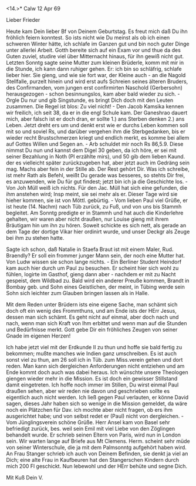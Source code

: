 <14.>* Calw 12 Apr 69

Lieber Frieder

Heute kam Dein lieber Bf von Deinem Geburtstag. Es freut mich daß Du ihn fröhlich feiern konntest. So ists nicht wie Du meinst als ob ich einen schweren Winter hätte, ich schlafe im Ganzen gut und bin noch guter Dinge unter allerlei Arbeit. Gotth bereite sich auf ein Exam vor und thue da des Guten zuviel, studire viel über Mitternacht hinaus, für ihn gewiß nicht gut. Letzten Sonntg sagte seine Mutter zum kleinen Brüderle, komm mit mir in die Stunde, ich kann dann ruhiger gehen. Er: ich bin so schläfrig, schlafe lieber hier. Sie gieng, und wie sie fort war, der Kleine auch - an die Nagold Stellfalle, purzelt hinein und wird erst aufs Schreien seines älteren Bruders, des Confirmanden, vom jungen erst confirmirten Naschold (Gerbersohn) herausgezogen - schon besinnungslos, kam aber bald wieder zu sich. - Orgle Du nur und gib Singstunde, es bringt Dich doch mit den Leuten zusammen. Die Regel ist blos: Zu viel nicht! - Den Jacob Kamsika kennen wir freilich, ich seit 38, da er in die engl Schule kam. Der Ganeshrao dauert mich, aber falsch ist er doch dran, er sollte 1.) ans Sterben denken 2.) ans Leben. Jetzt dreht ers um und denkt erst wie er durchs Leben kommen soll mit so und soviel Rs, und darüber vergehen ihm die Sterbgedanken, bis er wieder recht Brustschmerzen kriegt und endlich merkt, es komme bei allem auf Gottes Willen und Segen an. - Arb schuldet mir noch Rs 86,5.9. Diese nimmst Du nun und kannst dem Digel 30 geben, da ich höre, er sei mit seiner Bezahlung in Noth (Pl erzählte mirs), und 50 gib dem lieben Kaund. der es vielleicht später zurückzugeben hat, aber jetzt auch im Gedräng sein mag. Machs aber fein in der Stille ab. Der Rest gehört Dir. Was ich schreibe, ist mehr Rath als Befehl, weißt Du gerade was besseres, so stehts Dir frei, es anzuwenden, wie Du für gut findest; jetzt bin ich ja die Geschichte los. - Von Joh Müll weiß ich nichts. Für den Jac. Müll hat sich eine gefunden, die ihm anstehen wird; Insp meint, sie sei mehr als er. Dieser Tage wird sie hieher kommen, sie ist von Möttl. gebürtig. - Vom lieben Paul viel Grüße, er ist heute (14. Nachm) nach Tüb zurück, zu Fuß, und von uns bis Stammh begleitet. Am Sonntg predigte er in Stammh und hat auch die Kinderlehre gehalten, wir waren aber nicht draußen, nur Louise gieng mit ihrem Bräutigam hin um ihn zu hören. Soweit schickte es sich nett, als gerade an dem Tage der dortige Vikar hier ordinirt wurde, und unser Deckgr als Zeuge bei ihm zu stehen hatte.

Sagte ich schon, daß Natalie in Staefa Braut ist mit einem Maler, Rud. Braendly? Er soll ein frommer junger Mann sein, der noch eine Mutter hat. Von Ludw wissen sie schon lange nichts. - Ein Berliner Student Heindorf kam auch hier durch um Paul zu besuchen. Er scheint hier sich wohl zu fühlen, logirte im Gasthof, gieng dann aber - nachdem er mit zu Nacht gespeist, dem Wildbad zu. Bald wird ein anderer Preuße kommen, Brandt in Bombay geb. und Sohn eines Geistlichen, der meint, in Tübing werde sein Sohn sich leichter zum Glauben bringen lassen als in Halle.

Mit dem Reden unter Brüdern ists eine eigene Sache, man schämt sich doch oft ein wenig des Frommthuns, und am Ende ists der HErr Jesus, dessen man sich schämt. Es geht nicht auf einmal, aber doch nach und nach, wenn man sich Kraft von Ihm erbittet und wenn man auf die Stunden und Bedürfnisse merkt. Gott gebe Dir ein fröhliches Zeugen von seiner Gnade im eigenen Herzen!

Ich habe jetzt viel mit der Erdkunde II zu thun und hoffe sie bald fertig zu bekommen; mußte manches wie Indien ganz umschreiben. Es ist auch sonst viel zu thun, am 26 soll ich in Tüb. zum Miss.verein gehen und dort reden. Man kann sich dergleichen Anforderungen nicht entziehen und am Ende kommt doch auch was dabei heraus. Ich wünschte unsere Theologen giengen wieder mehr in die Mission. Es ist doch ein gewisser Stillstand damit eingetreten. Ich hoffe noch immer im Stillen, Du wirst einmal Paul draußen sehen, aber wir reden nie davon und geschrieben sollte es eigentlich auch nicht werden. Ich ließ gegen Paul verlauten, er könne David sagen, dieses Jahr haben sich so wenige in die Mission gemeldet, da wäre noch ein Plätzchen für Dav. ich mochte aber nicht fragen, ob ers ihm ausgerichtet habe; und von selbst redet er (Paul) nicht von dergleichen. - Vom Jünglingsverein schöne Grüße. Herr Ansel kam von Basel sehr befriedigt zurück, bes. weil sein Emil mit viel Liebe von den Zöglingen behandelt wurde. Er schrieb seinen Eltern von Paris, wird nun in London sein. Wir warten lange auf Briefe aus Mt Clemens. Herm. scheint sehr müde von seiner Winterschule, die ja mit dem Palmsonntg aufgehört haben wird. An Frau Stanger schrieb ich auch von Deinem Befinden, sie denkt ja viel an Dich; eine alte Frau in Kaufbeuren hat den Stangerschen Kindern durch mich 200 Fl geschickt. Nun lebewohl und der HErr behüte und segne Dich.

 Mit Kuß Dein V.
